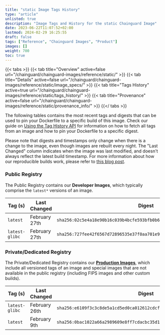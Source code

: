 ```yaml
---
title: "static Image Tags History"
type: "article"
unlisted: true
description: "Image Tags and History for the static Chainguard Image"
date: 2023-06-22T11:07:52+02:00
lastmod: 2024-02-29 16:25:55
draft: false
tags: ["Reference", "Chainguard Images", "Product"]
images: []
weight: 700
toc: true
---
```


{{< tabs >}}
{{< tab title="Overview" active=false url="/chainguard/chainguard-images/reference/static/" >}}
{{< tab title="Details" active=false url="/chainguard/chainguard-images/reference/static/image_specs/" >}}
{{< tab title="Tags History" active=true url="/chainguard/chainguard-images/reference/static/tags_history/" >}}
{{< tab title="Provenance" active=false url="/chainguard/chainguard-images/reference/static/provenance_info/" >}}
{{</ tabs >}}

The following tables contains the most recent tags and digests that can be used to pin your Dockerfile to a specific build of this image. Check our guide on [Using the Tag History API](/chainguard/chainguard-images/using-the-tag-history-api/) for information on how to fetch all tags from an image and how to pin your Dockerfile to a specific digest.

Please note that digests and timestamps only change when there is a change to the image, even though images are rebuilt every night. The "Last Changed" column indicates when the image was last modified, and doesn't always reflect the latest build timestamp. For more information about how our reproducible builds work, please refer to [this blog post](https://www.chainguard.dev/unchained/reproducing-chainguards-reproducible-image-builds).

### Public Registry
The Public Registry contains our **Developer Images**, which typically comprise the `latest*` versions of an image.

| Tag (s)         | Last Changed  | Digest                                                                    |
|-----------------|---------------|---------------------------------------------------------------------------|
|  `latest`       | February 27th | `sha256:02c5e4a18e90b16c039b4bcfe593bfb0b62373d9e7e9fa53e5de3fb0044d9f77` |
|  `latest-glibc` | February 27th | `sha256:727fee42f6567d72896535e37f0aa701e9bdd988aae6374c1fbb6591464111f6` |


### Private/Dedicated Registry
The Private/Dedicated Registry contains our **[Production Images](https://www.chainguard.dev/chainguard-images)**, which include all versioned tags of an image and special images that are not available in the public registry (including FIPS images and other custom builds).

| Tag (s)         | Last Changed  | Digest                                                                    |
|-----------------|---------------|---------------------------------------------------------------------------|
|  `latest-glibc` | February 26th | `sha256:e6109f3c3c8de5a1cd5ed0ca012612cdcf0bc6c9b3b321c9342b5289187a55a8` |
|  `latest`       | February 9th  | `sha256:0bac1022a66a2989609e8ff7cdacbc35d1a8692670bd05ae305b90e1c0eba337` |


